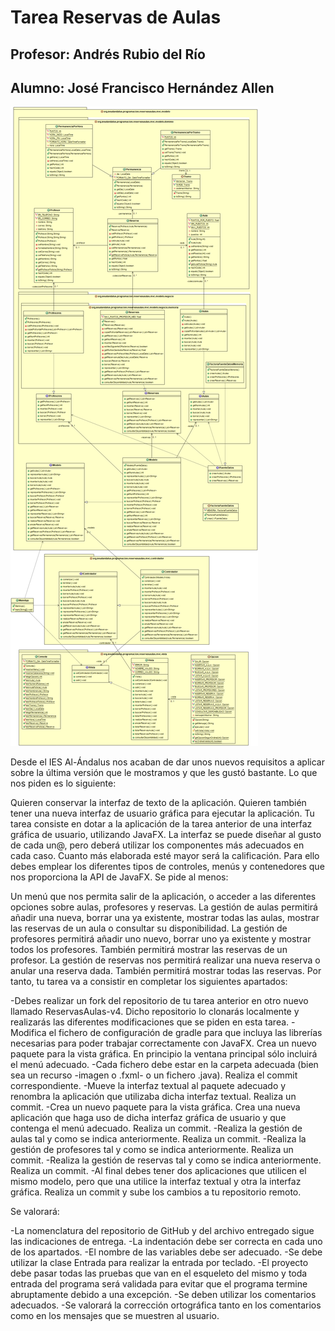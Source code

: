 # Tarea Reservas de Aulas
## Profesor: Andrés Rubio del Río
## Alumno: José Francisco Hernández Allen

![Diagrama de clases para reservasaulas](src/main/resources/reservasaulas.png)

Desde el IES Al-Ándalus nos acaban de dar unos nuevos requisitos a aplicar sobre la última versión que le mostramos y que les gustó bastante. Lo que nos piden es lo siguiente:

Quieren conservar la interfaz de texto de la aplicación.
Quieren también tener una nueva interfaz de usuario gráfica para ejecutar la aplicación.
Tu tarea consiste en dotar a la aplicación de la tarea anterior de una interfaz gráfica de usuario, utilizando JavaFX. La interfaz se puede diseñar al gusto de cada un@, pero deberá utilizar los componentes más adecuados en cada caso. Cuanto más elaborada esté mayor será la calificación. Para ello debes emplear los diferentes tipos de controles, menús y contenedores que nos proporciona la API de JavaFX. Se pide al menos:

Un menú que nos permita salir de la aplicación, o acceder a las diferentes opciones sobre aulas, profesores y reservas.
La gestión de aulas permitirá añadir una nueva, borrar una ya existente, mostrar todas las aulas, mostrar las reservas de un aula o consultar su disponibilidad.
La gestión de profesores permitirá añadir uno nuevo, borrar uno ya existente y mostrar todos los profesores. También permitirá mostrar las reservas de un profesor.
La gestión de reservas nos permitirá realizar una nueva reserva o anular una reserva dada. También permitirá mostrar todas las reservas.
Por tanto, tu tarea va a consistir en completar los siguientes apartados:

-Debes realizar un fork del repositorio de tu tarea anterior en otro nuevo llamado ReservasAulas-v4. Dicho repositorio lo clonarás localmente y realizarás las diferentes modificaciones que se piden en esta tarea.
-Modifica el fichero de configuración de gradle para que incluya las librerías necesarias para poder trabajar correctamente con JavaFX. Crea un nuevo paquete para la vista gráfica. En principio la ventana principal sólo incluirá el menú adecuado. -Cada fichero debe estar en la carpeta adecuada (bien sea un recurso -imagen o .fxml- o un fichero .java). Realiza el commit correspondiente.
-Mueve la interfaz textual al paquete adecuado y renombra la aplicación que utilizaba dicha interfaz textual. Realiza un commit.
-Crea un nuevo paquete para la vista gráfica. Crea una nueva aplicación que haga uso de dicha interfaz gráfica de usuario y que contenga el menú adecuado. Realiza un commit.
-Realiza la gestión de aulas tal y como se indica anteriormente. Realiza un commit.
-Realiza la gestión de profesores tal y como se indica anteriormente. Realiza un commit.
-Realiza la gestión de reservas tal y como se indica anteriormente. Realiza un commit.
-Al final debes tener dos aplicaciones que utilicen el mismo modelo, pero que una utilice la interfaz textual y otra la interfaz gráfica. Realiza un commit y sube los cambios a tu repositorio remoto.

Se valorará:

-La nomenclatura del repositorio de GitHub y del archivo entregado sigue las indicaciones de entrega.
-La indentación debe ser correcta en cada uno de los apartados.
-El nombre de las variables debe ser adecuado.
-Se debe utilizar la clase Entrada para realizar la entrada por teclado.
-El proyecto debe pasar todas las pruebas que van en el esqueleto del mismo y toda entrada del programa será validada para evitar que el programa termine abruptamente debido a una excepción.
-Se deben utilizar los comentarios adecuados.
-Se valorará la corrección ortográfica tanto en los comentarios como en los mensajes que se muestren al usuario.